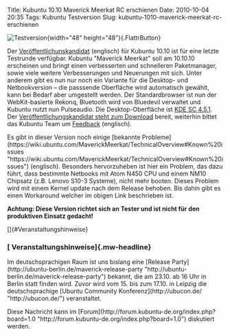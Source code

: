 Title: Kubuntu 10.10 Maverick Meerkat RC erschienen
Date: 2010-10-04 20:35
Tags: Kubuntu Testversion
Slug: kubuntu-1010-maverick-meerkat-rc-erschienen

![Testversion](http://wiki.kubuntu-de.org/images/Testsoftware48x48.png){width="48"
height="48"}[](http://www.kubuntu-de.org/nachrichten/kubuntu/kubuntu-testversion/2036-kubuntu-10-10-maverick-meerkat-rc-erschienen){.FlattrButton}

Der
[Veröffentlichunskandidat](https://wiki.kubuntu.org/MaverickMeerkat/RC/Kubuntu "https://wiki.kubuntu.org/MaverickMeerkat/RC/Kubuntu")
(englisch) für Kubuntu 10.10 ist für eine letzte Testrunde verfügbar.
Kubuntu "Maverick Meerkat" soll am 10.10.10 erscheinen und bringt einen
verbesserten und schnelleren Paketmanager, sowie viele weitere
Verbesserungen und Neuerungen mit sich. Unter anderem gibt es nun nur
noch ein Variante für die Desktop- und Netbookversion – die passsende
Oberfläche wird automatisch gewählt, kann bei Bedarf aber umgestellt
werden. Der Standardbrowser ist nun der WebKit-basierte Rekonq,
Bluetooth wird von Bluedevil verwaltet und Kubuntu nutzt nun Pulseaudio.
Die Desktop-Oberfläche ist [KDE SC
4.5.1](http://www.kubuntu-de.org/nachrichten/software/kde/2033-kde-sc-4-5-1-mit-paketen-fuer-kubuntu-erschienen "http://www.kubuntu-de.org/nachrichten/software/kde/2033-kde-sc-4-5-1-mit-paketen-fuer-kubuntu-erschienen").
Der [Veröffentlichungskandidat steht zum
Download](http://releases.ubuntu.com/kubuntu/maverick/ "http://releases.ubuntu.com/kubuntu/maverick/")
bereit, weiterhin bittet das Kubuntu Team um
[Feedback](https://wiki.kubuntu.org/MaverickMeerkat/RC/Kubuntu/Feedback "https://wiki.kubuntu.org/MaverickMeerkat/RC/Kubuntu/Feedback")
(englisch).

</p>
Es gibt in dieser Version noch einige [bekannte
Probleme](https://wiki.ubuntu.com/MaverickMeerkat/TechnicalOverview#Known%20issues "https://wiki.ubuntu.com/MaverickMeerkat/TechnicalOverview#Known%20issues")
(englisch). Besonders hervorzuheben ist hier ein Problem, das dazu
führt, dass bestimmte Netbooks mit Atom N450 CPU und einem NM10 Chipsatz
(z.B. Lenovo S10-3 Systeme), nicht mehr booten. Dieses Problem wird mit
einem Kernel update nach dem Release behoben. Bis dahin gibt es einen
Workaround welcher im obigen Link beschrieben ist.

</p>
<!--break--><!--break-->

**Achtung: Diese Version richtet sich an Tester und ist nicht für den
produktiven Einsatz gedacht!**

</p>
[]{#Veranstaltungshinweise}  

### [ Veranstaltungshinweise]{.mw-headline}

</p>
Im deutschsprachigen Raum ist uns bislang eine [Release
Party](http://ubuntu-berlin.de/maverick-release-party "http://ubuntu-berlin.de/maverick-release-party")
bekannt, die am 23.10. ab 16 Uhr in Berlin statt finden wird. Zuvor wird
vom 15. bis zum 17.10. in Leipzig die deutschsprachige [Ubuntu Community
Konferenz](http://ubucon.de/ "http://ubucon.de/") veranstaltet.

</p>
</p>
Diese Nachricht kann im
[Forum](http://forum.kubuntu-de.org/index.php?board=1.0 "http://forum.kubuntu-de.org/index.php?board=1.0")
diskutiert werden.

</p>


